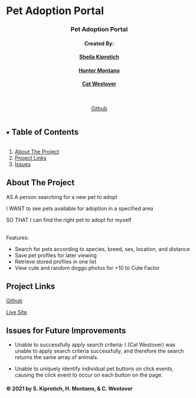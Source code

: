 # Pet Adoption Portal



<h3 align="center">Pet Adoption Portal</h3>
<h4 align="center"> Created By:</h4>
<h4 align="center"><a href="https://github.com/sheilashix"> Sheila Kiprotich </a></h4>
<h4 align="center"><a href="https://github.com/HunterMontano"> Hunter Montano </a></h4>
<h4 align="center"><a href="https://github.com/thecatwest"> Cat Westover </a></h4>

<br />
<p align="center">
<a href="https://github.com/thecatwest/pet-adoption">Github</a>
<br />
<p align="center">
  




<!-- TABLE OF CONTENTS -->
<details open="open">
<summary><h2 style="display: inline-block">Table of Contents</h2></summary>
<ol>
<li><a href="#about">About The Project</a></li>
<li><a href="#links">Project Links</a></li>
<li><a href="#issues">Issues</a></li>
</ol>
</details>



<!-- ABOUT THE PROJECT -->
## About The Project

AS A person searching for a new pet to adopt

I WANT to see pets available for adoption in a specified area

SO THAT I can find the right pet to adopt for myself

<br>
Features:

<br />

* Search for pets according to species, breed, sex, location, and distance
* Save pet profiles for later viewing
* Retrieve stored profiles in one list
* View cute and random doggo photos for +10 to Cute Factor



<!-- PROJECT LINKS -->
## Project Links
<p>
<a href="https://github.com/thecatwest/pet-adoption">Github</a>
<br />
<p>
<a href="https://thecatwest.github.io/pet-adoption/">Live Site</a>



<!-- Issues -->
## Issues for Future Improvements
<p>

* Unable to successfully apply search criteria: I (Cat Westover) was unable to apply search criteria successfully, and therefore the search returns the same array of animals.

* Unable to uniquely identify individual pet buttons on click events, causing the click event to occur on each button on the page.

<h4 class="text-dark">&copy; 2021 by S. Kiprotich, H. Montano, & C. Westover</h4>
